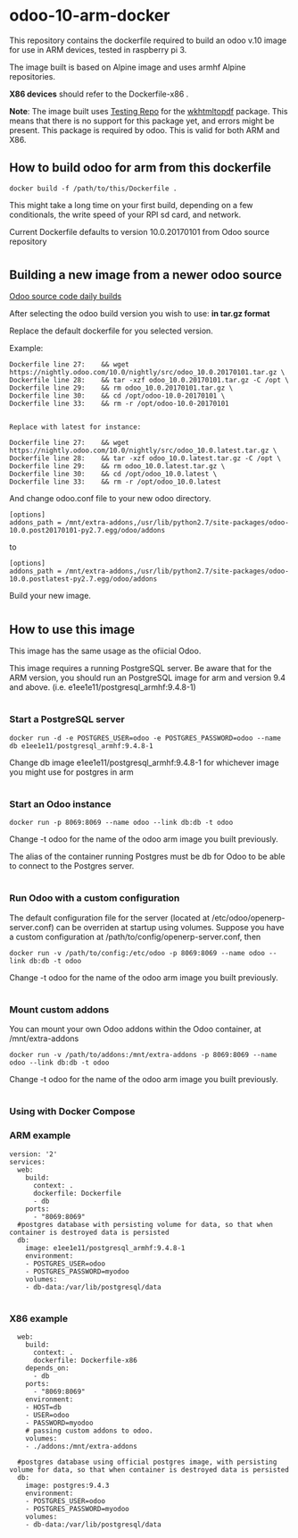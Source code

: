 # odoo-10-arm-docker

This repository contains the dockerfile required to build an odoo v.10 image for use in ARM devices, tested in raspberry pi 3.

The image built is based on Alpine image and uses armhf Alpine repositories.

**X86 devices** should refer to the Dockerfile-x86 . 

**Note**: The image built uses [Testing Repo](https://wiki.alpinelinux.org/wiki/Aports_what_is_edge) for the [wkhtmltopdf](https://pkgs.alpinelinux.org/package/edge/testing/x86/wkhtmltopdf) package. This means that there is no support for this package yet, and errors might be present. This package is required by odoo. This is valid for both ARM and X86. 

## How to build odoo for arm from this dockerfile

```
docker build -f /path/to/this/Dockerfile . 
```
This might take a long time on your first build, depending on a few conditionals, the write speed of your RPI sd card, and network.

Current Dockerfile defaults to version 10.0.20170101 from Odoo source repository
#
## Building a new image from a newer odoo source

[Odoo source code daily builds](https://nightly.odoo.com/10.0/nightly/src/)

After selecting the odoo build version you wish to use:  **in tar.gz format**

Replace the default dockerfile for you selected version.

Example:
```
Dockerfile line 27:    && wget https://nightly.odoo.com/10.0/nightly/src/odoo_10.0.20170101.tar.gz \
Dockerfile line 28:    && tar -xzf odoo_10.0.20170101.tar.gz -C /opt \
Dockerfile line 29:    && rm odoo_10.0.20170101.tar.gz \
Dockerfile line 30:    && cd /opt/odoo-10.0-20170101 \
Dockerfile line 33:    && rm -r /opt/odoo-10.0-20170101


Replace with latest for instance:

Dockerfile line 27:    && wget https://nightly.odoo.com/10.0/nightly/src/odoo_10.0.latest.tar.gz \
Dockerfile line 28:    && tar -xzf odoo_10.0.latest.tar.gz -C /opt \
Dockerfile line 29:    && rm odoo_10.0.latest.tar.gz \
Dockerfile line 30:    && cd /opt/odoo_10.0.latest \
Dockerfile line 33:    && rm -r /opt/odoo_10.0.latest
```
And change odoo.conf file to your new odoo directory.
```
[options]
addons_path = /mnt/extra-addons,/usr/lib/python2.7/site-packages/odoo-10.0.post20170101-py2.7.egg/odoo/addons
```
to

```
[options]
addons_path = /mnt/extra-addons,/usr/lib/python2.7/site-packages/odoo-10.0.postlatest-py2.7.egg/odoo/addons
```

Build your new image.
#

## How to use this image 
This image has the same usage as the ofiicial Odoo.


This image requires a running PostgreSQL server. Be aware that for the ARM version, you should run an PostgreSQL image for arm and version 9.4 and above. (i.e. e1ee1e11/postgresql_armhf:9.4.8-1)
#
### Start a PostgreSQL server
```
docker run -d -e POSTGRES_USER=odoo -e POSTGRES_PASSWORD=odoo --name db e1ee1e11/postgresql_armhf:9.4.8-1
```

Change db image  e1ee1e11/postgresql_armhf:9.4.8-1 for whichever image you might use for postgres in arm
#
### Start an Odoo instance
```
docker run -p 8069:8069 --name odoo --link db:db -t odoo
 ```
Change -t odoo for the name of the odoo arm image you built previously.

The alias of the container running Postgres must be db for Odoo to be able to connect to the Postgres server.
#

### Run Odoo with a custom configuration

The default configuration file for the server (located at /etc/odoo/openerp-server.conf) can be overriden at startup using volumes. Suppose you have a custom configuration at /path/to/config/openerp-server.conf, then

```
docker run -v /path/to/config:/etc/odoo -p 8069:8069 --name odoo --link db:db -t odoo
 ```
 Change -t odoo for the name of the odoo arm image you built previously.

#
### Mount custom addons
You can mount your own Odoo addons within the Odoo container, at /mnt/extra-addons
```
docker run -v /path/to/addons:/mnt/extra-addons -p 8069:8069 --name odoo --link db:db -t odoo
```
 Change -t odoo for the name of the odoo arm image you built previously.

#
### Using with Docker Compose 

### ARM example
```
version: '2'
services:
  web:
    build: 
      context: .
      dockerfile: Dockerfile
      - db
    ports:
      - "8069:8069"
  #postgres database with persisting volume for data, so that when container is destroyed data is persisted
  db:
    image: e1ee1e11/postgresql_armhf:9.4.8-1
    environment:
    - POSTGRES_USER=odoo
    - POSTGRES_PASSWORD=myodoo
    volumes:
    - db-data:/var/lib/postgresql/data
```
#
### X86 example
```
  web:
    build: 
      context: .
      dockerfile: Dockerfile-x86
    depends_on:
      - db
    ports:
      - "8069:8069"
    environment:
    - HOST=db
    - USER=odoo
    - PASSWORD=myodoo
    # passing custom addons to odoo.
    volumes: 
    - ./addons:/mnt/extra-addons
    
  #postgres database using official postgres image, with persisting volume for data, so that when container is destroyed data is persisted
  db:
    image: postgres:9.4.3
    environment:
    - POSTGRES_USER=odoo
    - POSTGRES_PASSWORD=myodoo
    volumes:
    - db-data:/var/lib/postgresql/data
```    
  